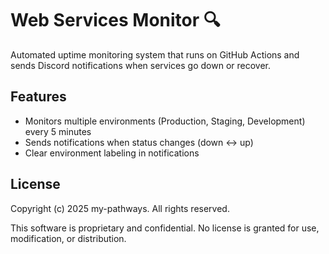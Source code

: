# Web Services Monitor 🔍

Automated uptime monitoring system that runs on GitHub Actions and sends Discord notifications when services go down or recover.

## Features

- Monitors multiple environments (Production, Staging, Development) every 5 minutes
- Sends notifications when status changes (down ↔ up)
- Clear environment labeling in notifications

## License

Copyright (c) 2025 my-pathways. All rights reserved.

This software is proprietary and confidential. No license is granted for use, modification, or distribution.